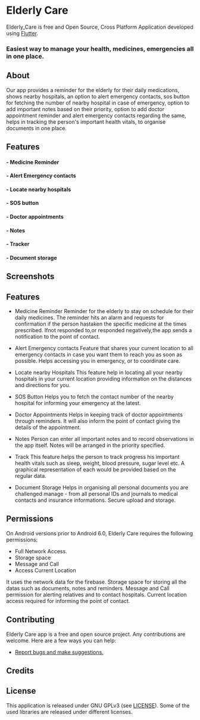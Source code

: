 # Elderly Care<!-- [![Build Status](https://travis-ci.org/wallabag/android-app.svg?branch=master)](https://travis-ci.org/wallabag/android-app)-->
<!--
<img src="microorganism.png" align="left"
     width="200" hspace="10" vspace="10">
-->
  
Elderly_Care is free and Open Source, Cross Platform Application developed using [Flutter](https://github.com/flutter/flutter).
### Easiest way to manage your health, medicines, emergencies all in one place.

## About

Our app provides a reminder for the elderly for their daily medications, shows nearby hospitals,  an option to alert emergency contacts, sos button for fetching the number of nearby hospital in case of emergency, option to add important notes based on their priority, option to add doctor appointment reminder and alert emergency contacts regarding the same, helps in tracking the person's important health vitals, to organise documents in one place.

## Features

#### - Medicine Reminder
#### - Alert Emergency contacts
#### - Locate nearby hospitals
#### - SOS button
#### - Doctor appointments
#### - Notes
#### - Tracker 
#### - Document storage

## Screenshots
<!--
<img src="1.jpg" align="left"
width="200"
    hspace="10" vspace="10">
<img src="2.jpg" align="center"
width="200"
    hspace="10" vspace="10">
<img src="3.jpg" align="center"
width="200"
    hspace="10" vspace="10">
-->
## Features

- Medicine Reminder
Reminder for the elderly to stay on schedule for their daily medicines.
The reminder hits an alarm and requests for confirmation if the person hastaken the specific medicine at the times prescribed. Ifnot responded to,or responded negatively,the app sends a notification to the point of contact.

- Alert Emergency contacts
Feature that shares your current location to all emergency contacts in case you want them to reach you as soon as possible. Helps  accessing you in emergency, or to coordinate care.

- Locate nearby Hospitals
This feature help in locating all your nearby hospitals in your current location providing information on the distances and directions for you.

- SOS Button
Helps you to fetch the contact number of the nearby hospital for informing your emergency at the latest.

- Doctor Appointments
Helps in keeping track of doctor appointments through reminders. It will also inform the point of contact giving the details of the appointment.

- Notes
Person can enter all important notes and to record observations in the app itself. 
Notes will be arranged in the priority specified.

- Track
This feature helps the person to track progress his important health vitals such as sleep, weight, blood pressure, sugar level etc. A graphical representation of each would be provided based on the regular data.

- Document Storage
Helps in organising all personal documents you are challenged manage - from all personal IDs and journals to medical contacts and insurance informations. Secure upload and storage.

## Permissions

On Android versions prior to Android 6.0, Elderly Care requires the following permissions:
- Full Network Access.
- Storage space
- Message and Call
- Access Current Location

It uses the network data for the firebase.
Storage space for storing all the datas such as documents, notes and reminders.
Message and Call permission for alerting relatives and to contact hospitals.
Current location access required for informing the point of contact.

## Contributing

Elderly Care app is a free and open source project. Any contributions are welcome. Here are a few ways you can help:
 * [Report bugs and make suggestions.](https://github.com/wallabag/android-app/issues)
 

## Credits  

<!--Thanks to  Wanicon (https://flaticon.com/authors/wanicon) for the app icon.-->

## License

This application is released under GNU GPLv3 (see [LICENSE](LICENSE)).
Some of the used libraries are released under different licenses.
